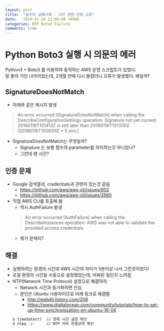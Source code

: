 ```yaml
---
layout: post
title:  "금주의 실패사례 - 시간 관련 인증 오류"
date:   2019-01-16 21:00:00 +0900
categories: NTP Boto3 Failure
comments: true
---
```


# Python Boto3 실행 시 의문의 에러
Python3 + Boto3 를 이용하여 동작하는 AWS 운영 스크립트가 있었다.  
잘 돌아 가던 녀석이었는데, 2개월 만에 다시 돌렸더니 오류가 발생했다. 왜일까?  

## SignatureDoesNotMatch
* 아래와 같은 메시지 발생
> An error occurred (SignatureDoesNotMatch) when calling the DescribeConfigurationSettings operation: Signature not yet current: 20190116T101413Z is still later than 20190116T101330Z (20190116T100830Z + 5 min.)
* SignatureDoesNotMatch는 무엇일까?
  - Signature 는 보통 함수의 parameter를 의미하는것 아니었나?
  - 그런데 왠 시간?

## 인증 문제
* Google 검색결과, credentials과 관련이 있는것 같음
  + https://github.com/aws/aws-cli/issues/602
  + https://github.com/aws/aws-cli/issues/2665
* 직접 AWS CLI를 호출해 봄
  + 역시 AuthFailure 발생
  > An error occurred (AuthFailure) when calling the DescribeInstances operation: AWS was not able to validate the provided access credentials
  + 뭐가 문제지?

## 해결
* 실행하려는 환경의 시간과 AWS 시간의 차이가 5분이상 나서 그런것이었다!
* 로컬 환경의 시간을 수동으로 설정했었는데, 어찌된 일인지 느려짐
* NTP(Network Time Protocol) 설정으로 해결하자
  + Network 시간과 동기화하면 안심
  + 본인은 Ubuntu 사용자이므로 아래 링크로 해결함
    - http://webdir.tistory.com/208
    - https://www.digitalocean.com/community/tutorials/how-to-set-up-time-synchronization-on-ubuntu-16-04
  ~~~ sh
  $ timedatectl  // 현재 시간 설정 확인
  $ ntpq -p      // NTP 서버 연결상태 확인
  ~~~


